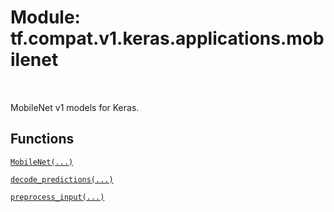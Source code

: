 <div itemscope itemtype="http://developers.google.com/ReferenceObject">
<meta itemprop="name" content="tf.compat.v1.keras.applications.mobilenet" />
<meta itemprop="path" content="Stable" />
</div>

# Module: tf.compat.v1.keras.applications.mobilenet


<table class="tfo-notebook-buttons tfo-api" align="left">
</table>



MobileNet v1 models for Keras.



## Functions

[`MobileNet(...)`](../../../../../tf/keras/applications/MobileNet.md)

[`decode_predictions(...)`](../../../../../tf/keras/applications/mobilenet/decode_predictions.md)

[`preprocess_input(...)`](../../../../../tf/keras/applications/mobilenet/preprocess_input.md)


